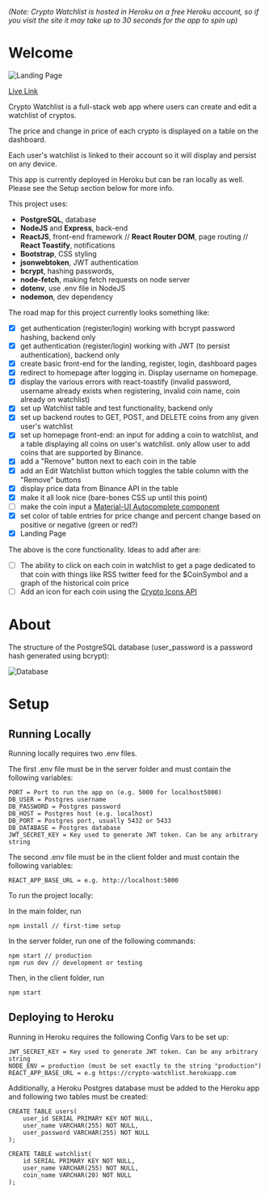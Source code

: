_(Note: Crypto Watchlist is hosted in Heroku on a free Heroku account, so if you visit the site it may take up to 30 seconds for the app to spin up)_

# Welcome

![Landing Page](https://user-images.githubusercontent.com/52224377/110902002-cb416f80-82ca-11eb-9972-480ee2dee246.png)

[Live Link](https://crypto-watchlist.herokuapp.com/)

Crypto Watchlist is a full-stack web app where users can create and edit a watchlist of cryptos.

The price and change in price of each crypto is displayed on a table on the dashboard.

Each user's watchlist is linked to their account so it will display and persist on any device.

This app is currently deployed in Heroku but can be ran locally as well. Please see the Setup section below for more info.

This project uses:

- **PostgreSQL**, database
- **NodeJS** and **Express**, back-end
- **ReactJS**, front-end framework // **React Router DOM**, page routing // **React Toastify**, notifications
- **Bootstrap**, CSS styling
- **jsonwebtoken**, JWT authentication
- **bcrypt**, hashing passwords,
- **node-fetch**, making fetch requests on node server
- **dotenv**, use .env file in NodeJS
- **nodemon**, dev dependency

The road map for this project currently looks something like:

- [x] get authentication (register/login) working with bcrypt password hashing, backend only
- [x] get authentication (register/login) working with JWT (to persist authentication), backend only
- [x] create basic front-end for the landing, register, login, dashboard pages
- [x] redirect to homepage after logging in. Display username on homepage.
- [x] display the various errors with react-toastify (invalid password, username already exists when registering, invalid coin name, coin already on watchlist)
- [x] set up Watchlist table and test functionality, backend only
- [x] set up backend routes to GET, POST, and DELETE coins from any given user's watchlist
- [x] set up homepage front-end: an input for adding a coin to watchlist, and a table displaying all coins on user's watchlist. only allow user to add coins that are supported by Binance.
- [x] add a "Remove" button next to each coin in the table
- [x] add an Edit Watchlist button which toggles the table column with the "Remove" buttons
- [x] display price data from Binance API in the table
- [x] make it all look nice (bare-bones CSS up until this point)
- [ ] make the coin input a [Material-UI Autocomplete component](https://material-ui.com/components/autocomplete/)
- [x] set color of table entries for price change and percent change based on positive or negative (green or red?)
- [x] Landing Page

The above is the core functionality. Ideas to add after are:

- [ ] The ability to click on each coin in watchlist to get a page dedicated to that coin with things like RSS twitter feed for the $CoinSymbol and a graph of the historical coin price
- [ ] Add an icon for each coin using the [Crypto Icons API](https://cryptoicons.org/)

# About

The structure of the PostgreSQL database (user_password is a password hash generated using bcrypt):

![Database](https://user-images.githubusercontent.com/52224377/111240786-e31a3b80-85c9-11eb-9c29-30bf8dbeac87.PNG)

# Setup

## Running Locally

Running locally requires two .env files.

The first .env file must be in the server folder and must contain the following variables:

```
PORT = Port to run the app on (e.g. 5000 for localhost5000)
DB_USER = Postgres username
DB_PASSWORD = Postgres password
DB_HOST = Postgres host (e.g. localhost)
DB_PORT = Postgres port, usually 5432 or 5433
DB_DATABASE = Postgres database
JWT_SECRET_KEY = Key used to generate JWT token. Can be any arbitrary string
```

The second .env file must be in the client folder and must contain the following variables:

```
REACT_APP_BASE_URL = e.g. http://localhost:5000
```

To run the project locally:

In the main folder, run

```
npm install // first-time setup
```

In the server folder, run one of the following commands:

```
npm start // production
npm run dev // development or testing
```

Then, in the client folder, run

```
npm start
```

## Deploying to Heroku

Running in Heroku requires the following Config Vars to be set up:

```
JWT_SECRET_KEY = Key used to generate JWT token. Can be any arbitrary string
NODE_ENV = production (must be set exactly to the string "production")
REACT_APP_BASE_URL = e.g https://crypto-watchlist.herokuapp.com
```

Additionally, a Heroku Postgres database must be added to the Heroku app and following two tables must be created:

```
CREATE TABLE users(
    user_id SERIAL PRIMARY KEY NOT NULL,
    user_name VARCHAR(255) NOT NULL,
    user_password VARCHAR(255) NOT NULL
);

CREATE TABLE watchlist(
    id SERIAL PRIMARY KEY NOT NULL,
    user_name VARCHAR(255) NOT NULL,
    coin_name VARCHAR(20) NOT NULL
);
```
